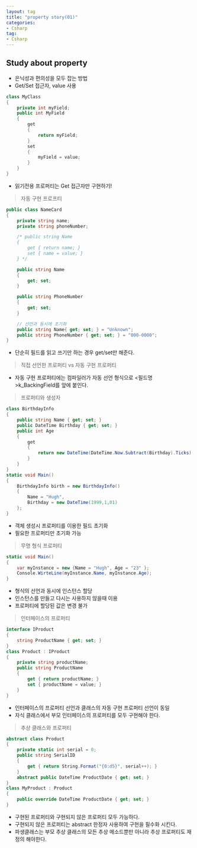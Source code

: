```yaml
---
layout: tag
title: "property story(01)"
categories:
- Csharp
tag:
- Csharp
---
```

## Study about property

- 은닉성과 편의성을 모두 잡는 방법
- Get/Set 접근자, value 사용

```csharp
class MyClass
{
    private int myField;
    public int MyField
    {
        get
        {
            return myField;
        }
        set
        {
            myField = value;
        }
    }
}
```

- 읽기전용 프로퍼티는 Get 접근자만 구현하기!

>자동 구현 프로프티

```csharp
public class NameCard
{
    private string name;
    private string phoneNumber;

    /* public string Name
    {
        get { return name; }
        set { name = value; }
    } */

    public string Name
    {
        get; set;
    }

    public string PhoneNumber
    {
        get; set;
    }

    // 선언과 동시에 초기화
    public string Name{ get; set; } = "Unknown";
    public string PhoneNumber { get; set; } = "000-0000";
}
```

- 단순히 필드를 읽고 쓰기만 하는 경우 get/set만 해준다.

>직접 선언한 프로퍼티 vs 자동 구현 프로퍼티

- 자동 구현 프로퍼티에는 컴파일러가 자동 선언 형식으로 <필드명>k_BackingField를 앞에 붙인다.

>프로퍼티와 생성자

```csharp
class BirthdayInfo
{
    public string Name { get; set; }
    public DateTime Birthday { get; set; }
    public int Age
    {
        get
        {
            return new DateTime(DateTime.Now.Subtract(Birthday).Ticks).Year;
        }
    }
}
static void Main()
{
    BirthdayInfo birth = new BirthdayInfo()
    {
        Name = "Hugh",
        Birthday = new DateTime(1999,1,01)
    };
}
```

- 객체 생성시 프로퍼티를 이용한 필드 초기화
- 필요한 프로퍼티만 초기화 가능

>무명 형식 프로퍼티

```csharp
static void Main()
{
    var myInstance = new {Name = "Hugh", Age = "23" };
    Console.WirteLine(myInstance.Name, myInstance.Age);
}
```
- 형식의 선언과 동시에 인스턴스 할당
- 인스턴스를 만들고 다시는 사용하지 않을때 이용
- 프로퍼티에 할당된 값은 변경 불가

>인터페이스의 프로퍼티

```csharp
interface IProduct
{
    string ProductName { get; set; }
}
class Product : IProduct
{
    private string productName;
    public string ProductName
    {
        get { return productName; }
        set { productName = value; }
    }
}
```

- 인터페이스의 프로퍼티 선언과 클래스의 자동 구현 프로퍼티 선언이 동일
- 자식 클래스에서 부모 인터페이스의 프로퍼티를 모두 구현해야 한다.

>추상 클래스와 프로퍼티

```csharp
abstract class Product
{
    private static int serial = 0;
    public string SerialID
    {
        get { return String.Format("{0:d5}", serial++); }
    }
    abstract public DateTime ProductDate { get; set; }
}
class MyProduct : Product
{
    public override DateTime ProductDate { get; set; }
}
```

- 구현된 프로퍼티와 구현되지 않은 프로퍼티 모두 가능하다.
- 구현되지 않은 프로퍼티는 abstract 한정자 사용하여 구현을 필수화 시킨다.
- 파생클래스는 부모 추상 클래스의 모든 추상 메소드뿐만 아니라 추상 프로퍼티도 재정의 해야한다.